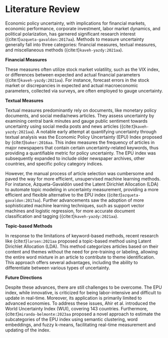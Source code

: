 # Literature Review

Economic policy uncertainty, with implications for financial markets, economic performance, corporate investment, labor market dynamics, and political polarization, has garnered significant research interest ({cite:t}`azqueta-gavaldon:2017aa`). Methods to measure uncertainty generally fall into three categories: financial measures, textual measures, and miscellaneous methods ({cite:t}`kaveh-yazdy:2021aa`).

**Financial Measures**

These measures often utilize stock market volatility, such as the VIX index, or differences between expected and actual financial parameters ({cite:t}`kaveh-yazdy:2021aa`). For instance, forecast errors in the stock market or discrepancies in expected and actual macroeconomic parameters, collected via surveys, are often employed to gauge uncertainty.

**Textual Measures**

Textual measures predominantly rely on documents, like monetary policy documents, and social media/news articles. They assess uncertainty by examining central bank minutes and gauge public sentiment towards uncertainty using social media posts and news articles ({cite:t}`kaveh-yazdy:2021aa`). A notable early attempt at quantifying uncertainty through textual analysis was the Economic Policy Uncertainty (EPU) Index proposed by {cite:t}`baker:2016aa`. This index measures the frequency of articles in major newspapers that contain certain uncertainty-related keywords, thus providing a quantifiable metric for policy uncertainty. The EPU index was subsequently expanded to include older newspaper archives, other countries, and specific policy category indices.

However, the manual process of article selection was cumbersome and paved the way for more efficient, unsupervised machine learning methods. For instance, Azqueta-Gavaldón used the Latent Dirichlet Allocation (LDA) to automate topic modeling in uncertainty measurement, providing a more efficient and flexible alternative to the EPU index ({cite:t}`azqueta-gavaldon:2017aa`). Further advancements saw the adoption of more sophisticated machine learning techniques, such as support vector machines and logistic regression, for more accurate document classification and tagging ({cite:t}`kaveh-yazdy:2021aa`).

**Topic-based Methods**

In response to the limitations of keyword-based methods, recent research like {cite:t}`larsen:2021aa` proposed a topic-based method using Latent Dirichlet Allocation (LDA). This method categorizes articles based on their content and themes without the need for pre-training or labeling, allowing the entire word mixture in an article to contribute to theme identification. This approach offers several advantages, including the ability to differentiate between various types of uncertainty.

**Future Directions**

Despite these advances, there are still challenges to be overcome. The EPU index, while innovative, is criticized for being labor-intensive and difficult to update in real-time. Moreover, its application is primarily limited to advanced economies. To address these issues, Ahir et al. introduced the World Uncertainty Index (WUI), covering 143 countries. Furthermore, {cite:t}`miranda-belmonte:2023aa` proposed a novel approach to estimate the subcategories of the EPU index using semantic clustering, word embeddings, and fuzzy k-means, facilitating real-time measurement and updating of the index.
